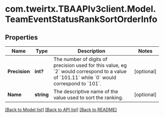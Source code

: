 # com.tweirtx.TBAAPIv3client.Model.TeamEventStatusRankSortOrderInfo
## Properties

Name | Type | Description | Notes
------------ | ------------- | ------------- | -------------
**Precision** | **int?** | The number of digits of precision used for this value, eg &#x60;2&#x60; would correspond to a value of &#x60;101.11&#x60; while &#x60;0&#x60; would correspond to &#x60;101&#x60;. | [optional] 
**Name** | **string** | The descriptive name of the value used to sort the ranking. | [optional] 

[[Back to Model list]](../README.md#documentation-for-models) [[Back to API list]](../README.md#documentation-for-api-endpoints) [[Back to README]](../README.md)

